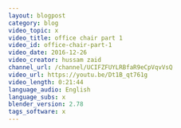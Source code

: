 ```yaml
---
layout: blogpost
category: blog
video_topic: x
video_title: office chair part 1
video_id: office-chair-part-1
video_date: 2016-12-26
video_creator: hussam zaid
channel_url: /channel/UCIFZFUYLRBfaR9eCpVqvVsQ
video_url: https://youtu.be/Dt1B_qt761g
video_length: 0:21:44
language_audio: English
language_subs: x
blender_version: 2.78
tags_software: x
---
```

